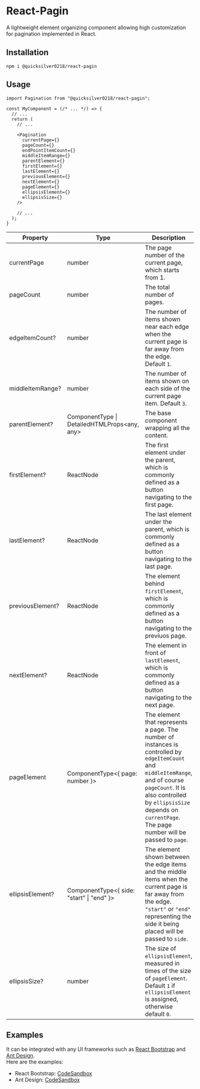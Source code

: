 # React-Pagin
A lightweight element organizing component allowing high customization for pagination implemented in React.

## Installation
```
npm i @quicksilver0218/react-pagin
```

## Usage
```tsx
import Pagination from "@quicksilver0218/react-pagin";

const MyComponent = (/* ... */) => {
  // ...
  return (
    // ...
    
    <Pagination
      currentPage={}
      pageCount={}
      endPointItemCount={}
      middleItemRange={}
      parentElement={}
      firstElement={}
      lastElement={}
      previousElement={}
      nextElement={}
      pageElement={}
      ellipsisElement={}
      ellipsisSize={}
    />
    
    // ...
  );
}
```
| Property | Type | Description |
| --- | --- | --- |
| currentPage | number | The page number of the current page, which starts from 1. |
| pageCount | number | The total number of pages. |
| edgeItemCount? | number | The number of items shown near each edge when the current page is far away from the edge. Default `1`. |
| middleItemRange? | number | The number of items shown on each side of the current page item. Default `3`. |
| parentElement? | ComponentType \| DetailedHTMLProps<any, any> | The base component wrapping all the content. |
| firstElement? | ReactNode | The first element under the parent, which is commonly defined as a button navigating to the first page. |
| lastElement? | ReactNode | The last element under the parent, which is commonly defined as a button navigating to the last page. |
| previousElement? | ReactNode | The element behind `firstElement`, which is commonly defined as a button navigating to the previuos page. |
| nextElement? | ReactNode | The element in front of `lastElement`, which is commonly defined as a button navigating to the next page. |
| pageElement | ComponentType<{ page: number }> | The element that represents a page. The number of instances is controlled by `edgeItemCount` and `middleItemRange`, and of course `pageCount`. It is also controlled by `ellipsisSize` depends on `currentPage`. The page number will be passed to `page`. |
| ellipsisElement? | ComponentType<{ side: "start" \| "end" }> | The element shown between the edge items and the middle items when the current page is far away from the edge. `"start"` or `"end"` representing the side it being placed will be passed to `side`. |
| ellipsisSize? | number | The size of `ellipsisElement`, measured in times of the size of `pageElement`. Default `1` if `ellipsisElement` is assigned, otherwise default `0`. |

## Examples
It can be integrated with any UI frameworks such as [React Bootstrap](https://react-bootstrap.github.io) and [Ant Design](https://ant.design).  
Here are the examples:
- React Bootstrap: [CodeSandbox](https://codesandbox.io/s/react-pagin-bootstrap-example-i3or2)
- Ant Design: [CodeSandbox](https://codesandbox.io/s/react-pagin-ant-design-example-hitt9)
